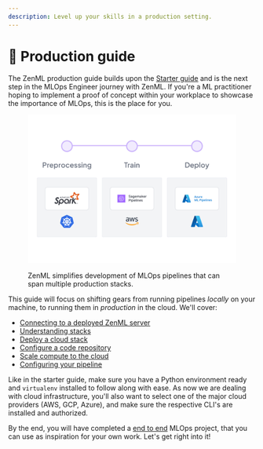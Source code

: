 ```yaml
---
description: Level up your skills in a production setting.
---
```


# 🐣 Production guide

The ZenML production guide builds upon the [Starter guide](../starter-guide/) and is the next step in the MLOps Engineer journey with ZenML. If you're a ML practitioner hoping to implement a proof of concept within your workplace to showcase the importance of MLOps, this is the place for you.

<figure><img src="../../.gitbook/assets/stack_showcase.png" alt=""><figcaption><p>ZenML simplifies development of MLOps pipelines that can span multiple production stacks.</p></figcaption></figure>

This guide will focus on shifting gears from running pipelines *locally* on your machine, to running them in *production* in the cloud. We'll cover:

- [Connecting to a deployed ZenML server](connect-deployed-zenml.md)
- [Understanding stacks](understand-stacks.md)
- [Deploy a cloud stack](cloud-stack.md)
- [Configure a code repository](connect-code-repository.md)
- [Scale compute to the cloud](scale-compute.md)
- [Configuring your pipeline](configure-pipeline.md)

Like in the starter guide, make sure you have a Python environment ready and `virtualenv` installed to follow along with ease. As now we are dealing with cloud infrastructure, you'll also want to select one of the major cloud providers (AWS, GCP, Azure), and make sure the respective CLI's are installed and authorized.

By the end, you will have completed a [end to end](end-to-end.md) MLOps project, that you can use as inspiration for your own work. Let's get right into it!